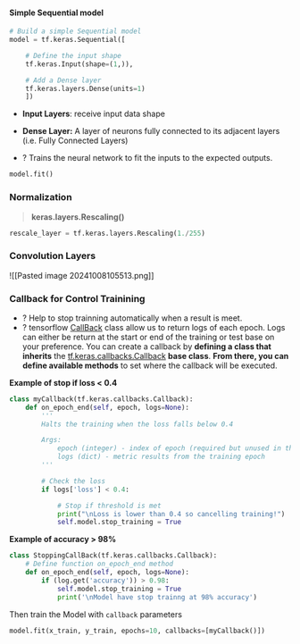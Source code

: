 #### Simple Sequential model
```python
# Build a simple Sequential model
model = tf.keras.Sequential([

    # Define the input shape
    tf.keras.Input(shape=(1,)),

    # Add a Dense layer
    tf.keras.layers.Dense(units=1)
    ])
```
+ **Input Layers**: receive input data shape
+ **Dense Layer:** A layer of neurons fully connected to its adjacent layers (i.e. Fully Connected Layers)

+ ? Trains the neural network to fit the inputs to the expected outputs. 
```python
model.fit()
```
  
### Normalization
>**keras.layers.Rescaling()**
```python
rescale_layer = tf.keras.layers.Rescaling(1./255)
```

### Convolution Layers
![[Pasted image 20241008105513.png]]


### Callback for Control Trainining
+ ?  Help to stop trainning automatically when a result is meet.
+ ? tensorflow [CallBack](https://www.tensorflow.org/guide/keras/writing_your_own_callbacks) class allow us to return logs of each epoch. Logs can either be return at the start or end of the training or test  base on your preference. 
	You can create a callback by **defining a class that inherits** the [tf.keras.callbacks.Callback](https://www.tensorflow.org/api_docs/python/tf/keras/callbacks/Callback) **base class**. **From there, you can define available methods** to set where the callback will be executed.

**Example of stop if loss < 0.4**
```python
class myCallback(tf.keras.callbacks.Callback):
    def on_epoch_end(self, epoch, logs=None):
        '''
        Halts the training when the loss falls below 0.4

        Args:
            epoch (integer) - index of epoch (required but unused in the function definition below)
            logs (dict) - metric results from the training epoch
        '''

        # Check the loss
        if logs['loss'] < 0.4:

            # Stop if threshold is met
            print("\nLoss is lower than 0.4 so cancelling training!")
            self.model.stop_training = True
```

**Example of accuracy > 98%**
```python
class StoppingCallBack(tf.keras.callbacks.Callback):
	# Define function on_epoch_end method
	def on_epoch_end(self, epoch, logs=None):
		if (log.get('accuracy')) > 0.98:
			self.model.stop_training = True
			print('\nModel have stop trainng at 98% accuracy')
```

Then train the Model with `callback` parameters 
```python
model.fit(x_train, y_train, epochs=10, callbacks=[myCallback()])
```

